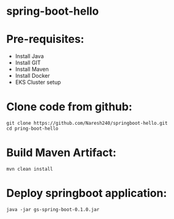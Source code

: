 # spring-boot-hello

# Pre-requisites:
  - Install Java
  - Install GIT
  - Install Maven
  - Install Docker
  - EKS Cluster setup
  
# Clone code from github:
    git clone https://github.com/Naresh240/springboot-hello.git
    cd pring-boot-hello
# Build Maven Artifact:
    mvn clean install
# Deploy springboot application:
    java -jar gs-spring-boot-0.1.0.jar
